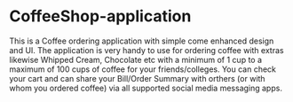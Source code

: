 # CoffeeShop-application
This is a Coffee ordering application with simple come enhanced design and UI. The application is very handy to use for ordering coffee with extras likewise Whipped Cream, Chocolate etc with a minimum of 1 cup to a maximum of 100 cups of coffee for your friends/colleges. You can check your cart and can share your Bill/Order Summary with orthers (or with whom you ordered coffee) via all supported social media messaging apps.
